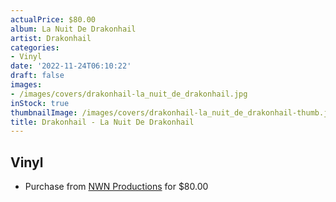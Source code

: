 ```yaml
---
actualPrice: $80.00
album: La Nuit De Drakonhail
artist: Drakonhail
categories:
- Vinyl
date: '2022-11-24T06:10:22'
draft: false
images:
- /images/covers/drakonhail-la_nuit_de_drakonhail.jpg
inStock: true
thumbnailImage: /images/covers/drakonhail-la_nuit_de_drakonhail-thumb.jpg
title: Drakonhail - La Nuit De Drakonhail
---
```


## Vinyl
* Purchase from [NWN Productions](http://shop.nwnprod.com/index.php?route=product/product&path=75&product_id=22663&sort=pd.name&order=ASC) for $80.00
